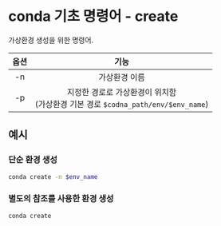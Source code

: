 # conda 기초 명령어 - create

가상환경 생성을 위한 명령어.

| 옵션 | 기능 |
| :---: | :---: |
| -n | 가상환경 이름|
| -p | 지정한 경로로 가상환경이 위치함<br> (가상환경 기본 경로 ```$codna_path/env/$env_name```)|

## 예시

### 단순 환경 생성

```bash
conda create -n $env_name 
```

### 별도의 참조를 사용한 환경 생성

```bash
conda create
```